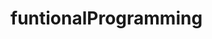 # funtionalProgramming

<!-- echo "# funtionalProgramming" >> README.md
  git init
  git add README.md
  git commit -m "first commit"
  git branch -M main
  git remote add origin https://github.com/Jahirul-Islam-Jantu/funtionalProgramming.git
  git push -u origin main
  git remote add origin https://github.com/Jahirul-Islam-Jantu/funtionalProgramming.git
  git branch -M main
  git push -u origin main
   -->

